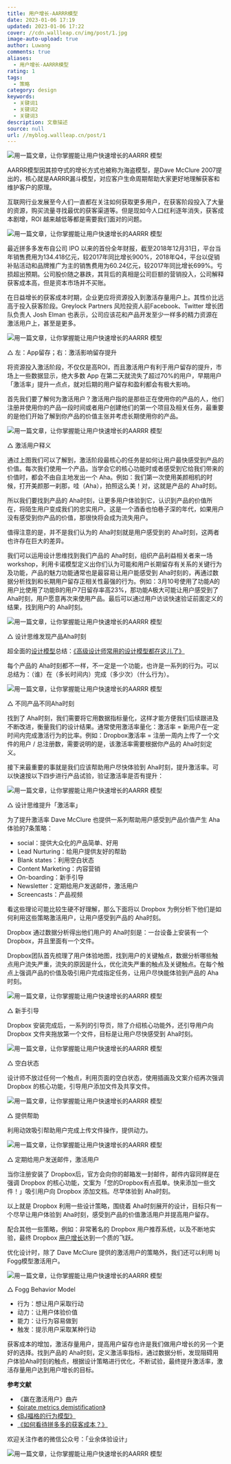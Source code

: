 ```yaml
---
title: 用户增长-AARRR模型
date: 2023-01-06 17:19
updated: 2023-01-06 17:22
cover: //cdn.wallleap.cn/img/post/1.jpg
image-auto-upload: true
author: Luwang
comments: true
aliases:
  - 用户增长-AARRR模型
rating: 1
tags:
  - 策略
category: design
keywords:
  - 关键词1
  - 关键词2
  - 关键词3
description: 文章描述
source: null
url: //myblog.wallleap.cn/post/1
---
```


![用一篇文章，让你掌握能让用户快速增长的AARRR 模型](https://cdn.wallleap.cn/img/pic/illustrtion/202301061721053.jpeg)

AARRR模型因其掠夺式的增长方式也被称为海盗模型，是Dave McClure 2007提出的，核心就是AARRR漏斗模型，对应客户生命周期帮助大家更好地理解获客和维护客户的原理。

互联网行业发展至今人们一直都在关注如何获取更多用户，在获客阶段投入了大量的资源，购买流量寻找最优的获客渠道等。但是现如今人口红利逐年消失，获客成本剧增，ROI 越来越低等都是需要我们面对的问题。

![用一篇文章，让你掌握能让用户快速增长的AARRR 模型](https://cdn.wallleap.cn/img/pic/illustrtion/202301061721054.jpeg)

最近拼多多发布自公司 IPO 以来的首份全年财报，截至2018年12月31日，平台当年销售费用为134.418亿元，较2017年同比增长900%，2018年Q4，平台以促销补贴活动和品牌推广为主的销售费用为60.24亿元，较2017年同比增长699%。亏损超出预期。公司股价随之暴跌，其背后的真相是公司巨额的营销投入，公司解释获客成本高，但是资本市场并不买账。

在日益增长的获客成本时期，企业更应将资源投入到激活存量用户上。其性价比远高于投入获客阶段。Greylock Partners 风险投资人前Facebook、Twitter 增长团队负责人 Josh Elman 也表示，公司应该花和产品开发至少一样多的精力资源在激活用户上，甚至是更多。

![用一篇文章，让你掌握能让用户快速增长的AARRR 模型](https://cdn.wallleap.cn/img/pic/illustrtion/202301061721055.jpeg)

△ 左：App留存；右：激活影响留存提升

将资源投入激活阶段，不仅仅是高ROI，而且激活用户有利于用户留存的提升，市场上一些数据显示，绝大多数 App 在第二天就流失了超过70%的用户，早期用户「激活率」提升一点点，就对后期的用户留存和盈利都会有极大影响。

首先我们要了解何为激活用户？激活用户指的是那些正在使用你的产品的人，他们注册并使用你的产品一段时间或者用户创建他们的第一个项目及相关任务，最重要的是他们开始了解到你产品的价值主张并考虑长期使用你的产品。

![用一篇文章，让你掌握能让用户快速增长的AARRR 模型](https://cdn.wallleap.cn/img/pic/illustrtion/202301061721056.jpeg)

△ 激活用户释义

通过上图我们可以了解到，激活阶段最核心的任务是如何让用户最快感受到产品的价值。每次我们使用一个产品，当学会它的核心功能时或者感受到它给我们带来的价值时，都会不由自主地发出一个 Aha。例如：我们第一次使用美颜相机的时候，打开美颜那一刹那，哇（Aha），拍照这么美！对，这就是产品的 Aha时刻。

所以我们要找到产品的 Aha时刻，让更多用户体验到它，认识到产品的价值所在，将陌生用户变成我们的忠实用户。这是一个酒香也怕巷子深的年代，如果用户没有感受到你产品的价值，那很快将会成为流失用户。

值得注意的是，并不是我们认为的 Aha时刻就是用户感受到的 Aha时刻，这两者也许存在巨大的差异。

我们可以运用设计思维找到我们产品的 Aha时刻，组织产品利益相关者来一场 workshop，利用卡诺模型定义出你们认为可能和用户长期留存有关系的关键行为及功能，产品的魅力功能通常也是最容易让用户能感受到 Aha时刻的，再通过数据分析找到和长期用户留存正相关性最强的行为。例如：3月10号使用了功能A的用户比使用了功能B的用户7日留存率高23%，那功能A极大可能让用户感受到了 Aha时刻，用户愿意再次来使用产品。最后可以通过用户访谈快速验证前面定义的结果，找到用户的 Aha时刻。

![用一篇文章，让你掌握能让用户快速增长的AARRR 模型](https://cdn.wallleap.cn/img/pic/illustrtion/202301061721057.jpeg)

△ 设计思维发现产品Aha时刻

超全面的[设计模型](https://www.uisdc.com/tag/%e8%ae%be%e8%ae%a1%e6%a8%a1%e5%9e%8b)总结：[《高级设计师常用的设计模型都在这儿了》](https://www.uisdc.com/design-model-commonly-used-by-designers)

每个产品的 Aha时刻都不一样，不一定是一个功能，也许是一系列的行为。可以总结为：（谁）在（多长时间内）完成（多少次）（什么行为）。

![用一篇文章，让你掌握能让用户快速增长的AARRR 模型](https://cdn.wallleap.cn/img/pic/illustrtion/202301061721058.jpeg)

△ 不同产品不同Aha时刻

找到了 Aha时刻，我们需要将它用数据指标量化，这样才能方便我们后续跟进及不断改进，衡量我们的设计结果。通常使用激活率量化：激活率 = 新用户在一定时间内完成激活行为的比率。例如：Dropbox激活率 = 注册一周内上传了一个文件的用户 / 总注册数，需要说明的是，该激活率需要根据你产品的 Aha时刻定义。

接下来最重要的事就是我们应该帮助用户尽快体验到 Aha时刻，提升激活率。可以快速按以下四步进行产品试验，验证激活率是否有提升：

![用一篇文章，让你掌握能让用户快速增长的AARRR 模型](https://cdn.wallleap.cn/img/pic/illustrtion/202301061721060.jpeg)

△ 设计思维提升「激活率」

为了提升激活率 Dave McClure 也提供一系列帮助用户感受到产品价值产生 Aha 体验的7条策略：

- social：提供大众化的产品简单、好用
- Lead Nurturing：给用户提供友好的帮助
- Blank states：利用空白状态
- Content Marketing：内容营销
- On-boarding：新手引导
- Newsletter：定期给用户发送邮件，激活用户
- Screencasts：产品视频

看这些理论可能比较生硬不好理解，那么下面将以 Dropbox 为例分析下他们是如何利用这些策略激活用户，让用户感受到产品的 Aha时刻。

Dropbox 通过数据分析得出他们用户的 Aha时刻是：一台设备上安装有一个 Dropbox，并且里面有一个文件。

Dropbox团队首先梳理了用户体验地图，找到用户的关键触点，数据分析哪些触点用户流失严重，流失的原因是什么，优化流失严重的触点及关键触点。在每个触点上强调产品的价值及吸引用户完成指定任务，让用户尽快能体验到产品的 Aha时刻。

![用一篇文章，让你掌握能让用户快速增长的AARRR 模型](https://cdn.wallleap.cn/img/pic/illustrtion/202301061721061.jpeg)

△ 新手引导

Dropbox 安装完成后，一系列的引导页，除了介绍核心功能外，还引导用户向 Dropbox 文件夹拖放第一个文件，目标是让用户尽快感受到 Aha时刻。

![用一篇文章，让你掌握能让用户快速增长的AARRR 模型](https://cdn.wallleap.cn/img/pic/illustrtion/202301061721062.jpeg)

△ 空白状态

设计师不放过任何一个触点，利用页面的空白状态，使用插画及文案介绍再次强调 Dropbox 的核心功能，引导用户添加文件及共享文件。

![用一篇文章，让你掌握能让用户快速增长的AARRR 模型](https://cdn.wallleap.cn/img/pic/illustrtion/202301061721063.jpeg)

△ 提供帮助

利用动效吸引帮助用户完成上传文件操作，提供动力。

![用一篇文章，让你掌握能让用户快速增长的AARRR 模型](https://cdn.wallleap.cn/img/pic/illustrtion/202301061721064.jpeg)

△ 定期给用户发送邮件，激活用户

当你注册安装了 Dropbox后，官方会向你的邮箱发一封邮件，邮件内容同样是在强调 Dropbox 的核心功能，文案为「您的Dropbox有点孤单。快来添加一些文件！」吸引用户向 Dropbox 添加文档。尽早体验到 Aha时刻。

以上就是 Dropbox 利用一些设计策略，围绕着 Aha时刻展开的设计，目标只有一个尽早让用户体验到 Aha时刻，感受到产品的价值激活用户并提高用户留存。

配合其他一些策略，例如：非常著名的 Dropbox 用户推荐系统，以及不断地实验，最终 Dropbox [用户增长](https://www.uisdc.com/tag/%e7%94%a8%e6%88%b7%e5%a2%9e%e9%95%bf)达到一个质的飞跃。

优化设计时，除了 Dave McClure 提供的激活用户的策略外，我们还可以利用 bj Fogg模型激活用户。

![用一篇文章，让你掌握能让用户快速增长的AARRR 模型](https://cdn.wallleap.cn/img/pic/illustrtion/202301061721065.jpeg)

△ Fogg Behavior Model

- 行为：想让用户采取行动
- 动力：让用户体验价值
- 能力：让行为容易做到
- 触发：提示用户采取某种行动

获客成本的增加，激活存量用户，提高用户留存也许是我们做用户增长的另一个更好的选择。找到产品的 Aha时刻，定义激活率指标，通过数据分析，发现阻碍用户体验Aha时刻的触点，根据设计策略进行优化，不断试验，最终提升激活率，激活存量用户达到用户增长的目标。

**参考文献**

- 《赢在激活用户》曲卉
- [《pirate metrics demistification》](https://link.uisdc.com/?redirect=http%3A%2F%2Fwww.pierrelechelle.com%2Faarrr-pirate-metrics)
- [《BJ福格的行为模型》](https://link.uisdc.com/?redirect=http%3A%2F%2Fwww.behaviormodel.org%2F)
- [《如何看待拼多多的获客成本？》](https://link.uisdc.com/?redirect=http%3A%2F%2Ffinance.eastmoney.com%2Fa%2F201903161071421218.html)

欢迎关注作者的微信公众号：「业余体验设计」

![用一篇文章，让你掌握能让用户快速增长的AARRR 模型](https://cdn.wallleap.cn/img/pic/illustrtion/202301061721066.jpeg)
